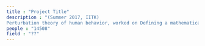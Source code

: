 ```yaml
---
title : "Project Title"
description : "(Summer 2017, IITK)
Perturbation theory of human behavior, worked on Defining a mathematical function to human interactions which eventually lead to a subpart of Field theory in psychology."
people : "14508"
field : "??"
---
```


